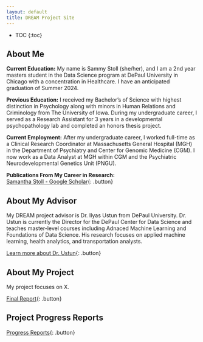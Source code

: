 ```yaml
---
layout: default
title: DREAM Project Site
---
```


* TOC
{:toc}

## About Me

**Current Education:**
My name is Sammy Stoll (she/her), and I am a 2nd year masters student in the Data Science program at DePaul University in Chicago with a concentration in Healthcare. I have an anticipated graduation of Summer 2024. 

**Previous Education:**
I received my Bachelor’s of Science with highest distinction in Psychology along with minors in Human Relations and Criminology from The University of Iowa. During my undergraduate career, I served as a Research Assistant for 3 years in a developmental psychopathology lab and completed an honors thesis project. 

**Current Employment:**
After my undergraduate career, I worked full-time as a Clinical Research Coordinator at Massachusetts General Hospital (MGH) in the Department of Psychiatry and Center for Genomic Medicine (CGM). I now work as a Data Analyst at MGH within CGM and the Psychiatric Neurodevelopmental Genetics Unit (PNGU). 

**Publications From My Career in Research:**  
[Samantha Stoll - Google Scholar](https://scholar.google.com/citations?user=6rJhn4sAAAAJ&hl=en&oi=ao){: .button}

## About My Advisor

My DREAM project advisor is Dr. Ilyas Ustun from DePaul University. Dr. Ustun is currently the Director for the DePaul Center for Data Science and teaches master-level courses including Adnaced Machine Learning and Foundations of Data Science. His research focuses on applied machine learning, health analytics, and transportation analysts. 

[Learn more about Dr. Ustun](https://cds.cdm.depaul.edu/teachers/ilyas-ustun/){: .button}

## About My Project

My project focuses on X. 

[Final Report](files/finalreport.pdf){: .button}

## Project Progress Reports

[Progress Reports](blog.html){: .button}
